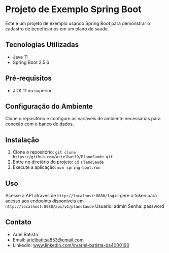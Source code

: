 # Projeto de Exemplo Spring Boot

Este é um projeto de exemplo usando Spring Boot para demonstrar o cadastro de beneficiarios em um plano de saude.

## Tecnologias Utilizadas

- Java 11
- Spring Boot 2.5.6

## Pré-requisitos

- JDK 11 ou superior

## Configuração do Ambiente

Clone o repositório e configure as variáveis de ambiente necessárias para conexão com o banco de dados.

## Instalação

1. Clone o repositório: `git clone https://github.com/arielbat19/PlanoSaude.git`
2. Entre no diretório do projeto: `cd PlanoSaude`
3. Execute a aplicação: `mvn spring-boot:run`

## Uso

Acesse a API através de `http://localhost:8080/login` gere o token para acesso aos endpoints disponíveis
em `http://localhost:8080/api/v1/planoSaude`
Usuario: admin
Senha: password

## Contato

- Ariel Batista
- Email: arielbatitsa853@email.com
- LinkedIn: www.linkedin.com/in/ariel-batista-ba4000190
